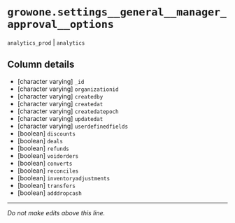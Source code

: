 # `growone.settings__general__manager_approval__options`
`analytics_prod` | `analytics`

## Column details
* [character varying] `_id`
* [character varying] `organizationid`
* [character varying] `createdby`
* [character varying] `createdat`
* [character varying] `createdatepoch`
* [character varying] `updatedat`
* [character varying] `userdefinedfields`
* [boolean]   `discounts`
* [boolean]   `deals`
* [boolean]   `refunds`
* [boolean]   `voidorders`
* [boolean]   `converts`
* [boolean]   `reconciles`
* [boolean]   `inventoryadjustments`
* [boolean]   `transfers`
* [boolean]   `adddropcash`

-------------------------------------------------------------------------------
*Do not make edits above this line.*
